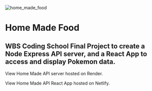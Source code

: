 ![home_made_food](https://user-images.githubusercontent.com/26792185/193816537-e19518b4-786b-4eb9-a16d-400861b463d4.png)
# Home Made Food
## WBS Coding School Final Project to create a Node Express API server, and a React App to access and display Pokemon data.

View Home Made API server hosted on Render.  

View  Home Made API React App hosted on Netlify.  
